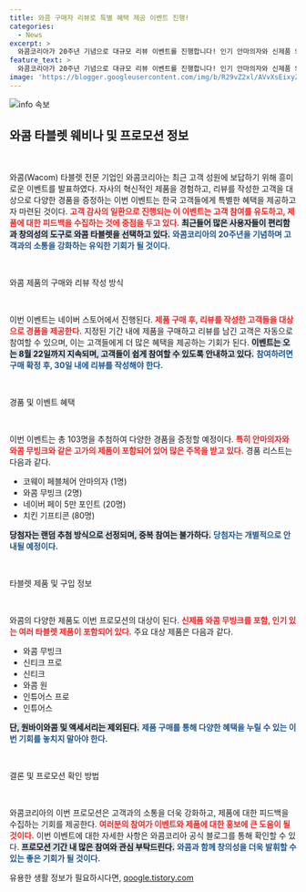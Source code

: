 ```yaml
---
title: 와콤 구매자 리뷰로 특별 혜택 제공 이벤트 진행!
categories:
  - News
excerpt: >
  와콤코리아가 20주년 기념으로 대규모 리뷰 이벤트를 진행합니다! 인기 안마의자와 신제품 와콤 무빙크 등 총 103개의 경품을 증정받을 기회를 놓치지 마세요! 8월 22일까지 리뷰 작성자에 한정된 특별한 혜택!
feature_text: >
  와콤코리아가 20주년 기념으로 대규모 리뷰 이벤트를 진행합니다! 인기 안마의자와 신제품 와콤 무빙크 등 총 103개의 경품을 증정받을 기회를 놓치지 마세요! 8월 22일까지 리뷰 작성자에 한정된 특별한 혜택!
image: 'https://blogger.googleusercontent.com/img/b/R29vZ2xl/AVvXsEixyZcFfHzMRdzZMjFBmAUKJYCLCGyLL1o632UiGVXcaFdKo_bkvkuCioo0uUKlGfBVcT3P84aROyZIXSBEx3Aw5nCQ3pTgDom1WDC4m8eifvWiAmWEEVb4x6G_l8C0QH225ldMjyaFvpxGEBGNO37VmDTDMHGhJPq73UglMfDca1-0aw/s1600/blogspot.png'
---
```


<p><img src="https://blogger.googleusercontent.com/img/b/R29vZ2xl/AVvXsEixyZcFfHzMRdzZMjFBmAUKJYCLCGyLL1o632UiGVXcaFdKo_bkvkuCioo0uUKlGfBVcT3P84aROyZIXSBEx3Aw5nCQ3pTgDom1WDC4m8eifvWiAmWEEVb4x6G_l8C0QH225ldMjyaFvpxGEBGNO37VmDTDMHGhJPq73UglMfDca1-0aw/s1600/blogspot.png" alt="info 속보" /></p>

<h2 data-ke-size="size26">와콤 타블렛 웨비나 및 프로모션 정보</h2>

<p data-ke-size="size16">&nbsp;</p>

<p>와콤(Wacom) 타블렛 전문 기업인 와콤코리아는 최근 고객 성원에 보답하기 위해 흥미로운 이벤트를 발표하였다. 자사의 혁신적인 제품을 경험하고, 리뷰를 작성한 고객을 대상으로 다양한 경품을 증정하는 이번 이벤트는 한국 고객들에게 특별한 혜택을 제공하고자 마련된 것이다. <b><span style="color: #ee2323;">고객 감사의 일환으로 진행되는 이 이벤트는 고객 참여를 유도하고, 제품에 대한 피드백을 수집하는 것에 중점을 두고 있다.</span></b> <b><span style="background-color: #21538527;">최근들어 많은 사용자들이 편리함과 창의성의 도구로 와콤 타블렛을 선택하고 있다.</span></b> <b><span style="color: #1a5490;">와콤코리아의 20주년을 기념하며 고객과의 소통을 강화하는 유익한 기회가 될 것이다.</span></b></p>

<p data-ke-size="size16">&nbsp;</p>

<p>와콤 제품의 구매와 리뷰 작성 방식</p>

<p data-ke-size="size16">&nbsp;</p>

<p>이번 이벤트는 네이버 스토어에서 진행된다. <b><span style="color: #ee2323;">제품 구매 후, 리뷰를 작성한 고객들을 대상으로 경품을 제공한다.</span></b> 지정된 기간 내에 제품을 구매하고 리뷰를 남긴 고객은 자동으로 참여할 수 있으며, 이는 고객들에게 더 많은 혜택을 제공하는 기회가 된다. <b><span style="background-color: #21538527;">이벤트는 오는 8월 22일까지 지속되며, 고객들이 쉽게 참여할 수 있도록 안내하고 있다.</span></b> <b><span style="color: #1a5490;">참여하려면 구매 확정 후, 30일 내에 리뷰를 작성해야 한다.</span></b></p>

<p data-ke-size="size16">&nbsp;</p>

<p>경품 및 이벤트 혜택</p>

<p data-ke-size="size16">&nbsp;</p>

<p>이번 이벤트는 총 103명을 추첨하여 다양한 경품을 증정할 예정이다. <b><span style="color: #ee2323;">특히 안마의자와 와콤 무빙크와 같은 고가의 제품이 포함되어 있어 많은 주목을 받고 있다.</span></b> 경품 리스트는 다음과 같다.</p>

<ul>
    <li>코웨이 페블체어 안마의자 (1명)</li>
    <li>와콤 무빙크 (2명)</li>
    <li>네이버 페이 5만 포인트 (20명)</li>
    <li>치킨 기프티콘 (80명)</li>
</ul>

<p><b><span style="background-color: #21538527;">당첨자는 랜덤 추첨 방식으로 선정되며, 중복 참여는 불가하다.</span></b> <b><span style="color: #1a5490;">당첨자는 개별적으로 안내될 예정이다.</span></b></p>

<p data-ke-size="size16">&nbsp;</p>

<p>타블렛 제품 및 구입 정보</p>

<p data-ke-size="size16">&nbsp;</p>

<p>와콤의 다양한 제품도 이번 프로모션의 대상이 된다. <b><span style="color: #ee2323;">신제품 와콤 무빙크를 포함, 인기 있는 여러 타블렛 제품이 포함되어 있다.</span></b> 주요 대상 제품은 다음과 같다.</p>

<ul>
    <li>와콤 무빙크</li>
    <li>신티크 프로</li>
    <li>신티크</li>
    <li>와콤 원</li>
    <li>인튜어스 프로</li>
    <li>인튜어스</li>
</ul>

<p><b><span style="background-color: #21538527;">단, 원바이와콤 및 액세서리는 제외된다.</span></b> <b><span style="color: #1a5490;">제품 구매를 통해 다양한 혜택을 누릴 수 있는 이번 기회를 놓치지 말아야 한다.</span></b></p>

<p data-ke-size="size16">&nbsp;</p>

<p>결론 및 프로모션 확인 방법</p>

<p data-ke-size="size16">&nbsp;</p>

<p>와콤코리아의 이번 프로모션은 고객과의 소통을 더욱 강화하고, 제품에 대한 피드백을 수집하는 기회를 제공한다. <b><span style="color: #ee2323;">여러분의 참여가 이벤트와 제품에 대한 홍보에 큰 도움이 될 것이다.</span></b> 이번 이벤트에 대한 자세한 사항은 와콤코리아 공식 블로그를 통해 확인할 수 있다. <b><span style="background-color: #21538527;">프로모션 기간 내 많은 참여와 관심 부탁드린다.</span></b> <b><span style="color: #1a5490;">와콤과 함께 창의성을 더욱 발휘할 수 있는 좋은 기회가 될 것이다.</span></b></p>
유용한 생활 정보가 필요하시다면, <a href="https://qoogle.tistory.com" rel="dofollow">qoogle.tistory.com</a>


